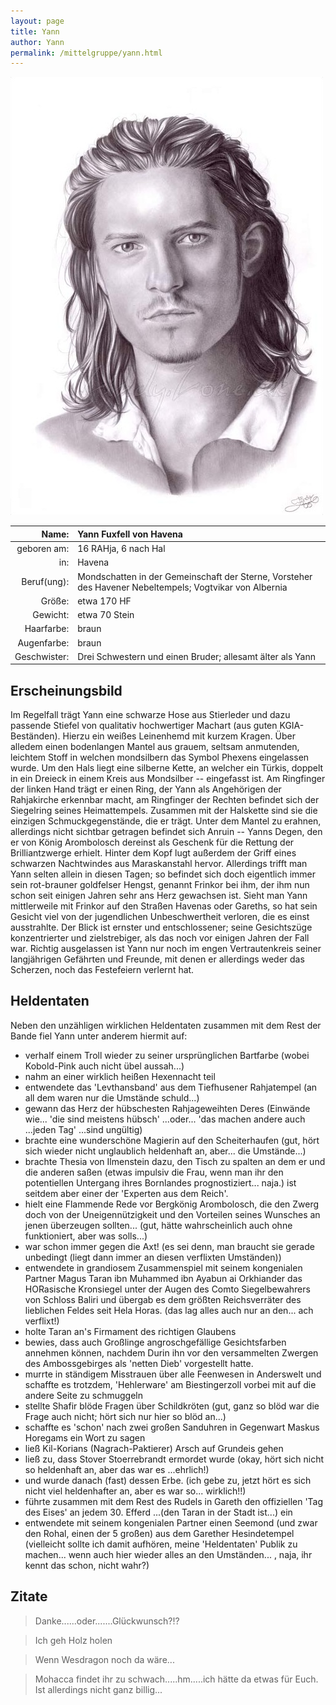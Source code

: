 ```yaml
---
layout: page
title: Yann
author: Yann
permalink: /mittelgruppe/yann.html
---
```


![Yann](/assets/img/char-yann.jpg)

| Name:        | Yann Fuxfell von Havena                                                                                 |
| -----------: | :------------------------------------------------------------------------------------------------------ |
| geboren am:  | 16 RAHja, 6 nach Hal                                                                                    |
| in:          | Havena                                                                                                  |
| Beruf(ung):  | Mondschatten in der Gemeinschaft der Sterne, Vorsteher des Havener Nebeltempels; Vogtvikar von Albernia |
| Größe:       | etwa 170 HF                                                                                             |
| Gewicht:     | etwa 70 Stein                                                                                           |
| Haarfarbe:   | braun                                                                                                   |
| Augenfarbe:  | braun                                                                                                   |
| Geschwister: | Drei Schwestern und einen Bruder; allesamt älter als Yann                                               |

## Erscheinungsbild

Im Regelfall trägt Yann eine schwarze Hose aus Stierleder und dazu passende Stiefel von qualitativ hochwertiger Machart (aus guten KGIA-Beständen). Hierzu ein weißes Leinenhemd mit kurzem Kragen. Über alledem einen bodenlangen Mantel aus grauem, seltsam anmutenden, leichtem Stoff in welchen mondsilbern das Symbol Phexens eingelassen wurde. Um den Hals liegt eine silberne Kette, an welcher ein Türkis, doppelt in ein Dreieck in einem Kreis aus Mondsilber -- eingefasst ist. Am Ringfinger der linken Hand trägt er einen Ring, der Yann als Angehörigen der Rahjakirche erkennbar macht, am Ringfinger der Rechten befindet sich der Siegelring seines Heimattempels. Zusammen mit der Halskette sind sie die einzigen Schmuckgegenstände, die er trägt. Unter dem Mantel zu erahnen, allerdings nicht sichtbar getragen befindet sich Anruin -- Yanns Degen, den er von König Arombolosch dereinst als Geschenk für die Rettung der Brilliantzwerge erhielt. Hinter dem Kopf lugt außerdem der Griff eines schwarzen Nachtwindes aus Maraskanstahl hervor. Allerdings trifft man Yann selten allein in diesen Tagen; so befindet sich doch eigentlich immer sein rot-brauner goldfelser Hengst, genannt Frinkor bei ihm, der ihm nun schon seit einigen Jahren sehr ans Herz gewachsen ist. Sieht man Yann mittlerweile mit Frinkor auf den Straßen Havenas oder Gareths, so hat sein Gesicht viel von der jugendlichen Unbeschwertheit verloren, die es einst ausstrahlte. Der Blick ist ernster und entschlossener; seine Gesichtszüge konzentrierter und zielstrebiger, als das noch vor einigen Jahren der Fall war. Richtig ausgelassen ist Yann nur noch im engen Vertrautenkreis seiner langjährigen Gefährten und Freunde, mit denen er allerdings weder das Scherzen, noch das Festefeiern verlernt hat.

## Heldentaten

Neben den unzähligen wirklichen Heldentaten zusammen mit dem Rest der Bande fiel Yann unter anderem hiermit auf:

* verhalf einem Troll wieder zu seiner ursprünglichen Bartfarbe (wobei Kobold-Pink auch nicht übel aussah...)
* nahm an einer wirklich heißen Hexennacht teil
* entwendete das 'Levthansband' aus dem Tiefhusener Rahjatempel (an all dem waren nur die Umstände schuld...)
* gewann das Herz der hübschesten Rahjageweihten Deres (Einwände wie... 'die sind meistens hübsch' ...oder... 'das machen andere auch ...jeden Tag' ...sind ungültig)
* brachte eine wunderschöne Magierin auf den Scheiterhaufen (gut, hört sich wieder nicht unglaublich heldenhaft an, aber... die Umstände...)
* brachte Thesia von Ilmenstein dazu, den Tisch zu spalten an dem er und die anderen saßen (etwas impulsiv die Frau, wenn man ihr den potentiellen Untergang ihres Bornlandes prognostiziert... naja.) ist seitdem aber einer der 'Experten aus dem Reich'.
* hielt eine Flammende Rede vor Bergkönig Arombolosch, die den Zwerg doch von der Uneigennützigkeit und den Vorteilen seines Wunsches an jenen überzeugen sollten... (gut, hätte wahrscheinlich auch ohne funktioniert, aber was solls...)
* war schon immer gegen die Axt! (es sei denn, man braucht sie gerade unbedingt (liegt dann immer an diesen verflixten Umständen))
* entwendete in grandiosem Zusammenspiel mit seinem kongenialen Partner Magus Taran ibn Muhammed ibn Ayabun ai Orkhiander das HORasische Kronsiegel unter der Augen des Comto Siegelbewahrers von Schloss Baliri und übergab es dem größten Reichsverräter des lieblichen Feldes seit Hela Horas. (das lag alles auch nur an den... ach verflixt!)
* holte Taran an's Firmament des richtigen Glaubens
* bewies, dass auch Großlinge angroschgefällige Gesichtsfarben annehmen können, nachdem Durin ihn vor den versammelten Zwergen des Ambossgebirges als 'netten Dieb' vorgestellt hatte.
* murrte in ständigem Misstrauen über alle Feenwesen in Anderswelt und schaffte es trotzdem, 'Hehlerware' am Biestingerzoll vorbei mit auf die andere Seite zu schmuggeln
* stellte Shafir blöde Fragen über Schildkröten (gut, ganz so blöd war die Frage auch nicht; hört sich nur hier so blöd an...)
* schaffte es 'schon' nach zwei großen Sanduhren in Gegenwart Maskus Horegams ein Wort zu sagen
* ließ Kil-Korians (Nagrach-Paktierer) Arsch auf Grundeis gehen
* ließ zu, dass Stover Stoerrebrandt ermordet wurde (okay, hört sich nicht so heldenhaft an, aber das war es ...ehrlich!)
* und wurde danach (fast) dessen Erbe. (ich gebe zu, jetzt hört es sich nicht viel heldenhafter an, aber es war so... wirklich!!)
* führte zusammen mit dem Rest des Rudels in Gareth den offiziellen 'Tag des Eises' an jedem 30. Efferd ...(den Taran in der Stadt ist...) ein
* entwendete mit seinem kongenialen Partner einen Seemond (und zwar den Rohal, einen der 5 großen) aus dem Garether Hesindetempel (vielleicht sollte ich damit aufhören, meine 'Heldentaten' Publik zu machen... wenn auch hier wieder alles an den Umständen... , naja, ihr kennt das schon, nicht wahr?)

## Zitate

> Danke......oder.......Glückwunsch?!?

> Ich geh Holz holen

> Wenn Wesdragon noch da wäre...

> Mohacca findet ihr zu schwach.....hm.....ich hätte da etwas für Euch. Ist allerdings nicht ganz billig...
